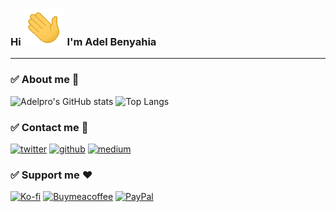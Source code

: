 ### Hi ![](hi.gif) I'm Adel Benyahia

---

### ✅ About me 👤
![Adelpro's GitHub stats](https://github-readme-stats.vercel.app/api?username=adelpro&show_icons=true&theme=transparent)
![Top Langs](https://github-readme-stats-git-masterrstaa-rickstaa.vercel.app/api/top-langs/?username=adelpro)

### ✅ Contact me 📨

[![twitter][1.1]][1]
[![github][2.1]][2]
[![medium][3.1]][3]

### ✅ Support me ❤️

[![Ko-fi](https://badgen.net/badge/icon/Kofi?icon=kofi&label)](https://ko-fi.com/adelbenyahia)
[![Buymeacoffee](https://badgen.net/badge/icon/buymeacoffee?icon=buymeacoffee&label)](https://www.buymeacoffee.com/Adel.benyahia/)
[![PayPal](https://badgen.net/badge/icon/PayPal?icon=https://simpleicons.now.sh/paypal/fff&label)](https://www.paypal.com/paypalme/adelbenyahia)

[1]: https://www.twitter.com/adelpro
[2]: https://github.com/adelpro
[3]: https://adelpro.medium.com
[1.1]: http://i.imgur.com/tXSoThF.png "twitter icon with padding"
[2.1]: http://i.imgur.com/0o48UoR.png "github icon with padding"
[3.1]: https://i.imgur.com/tijdQEw.png "medium icon with padding"
